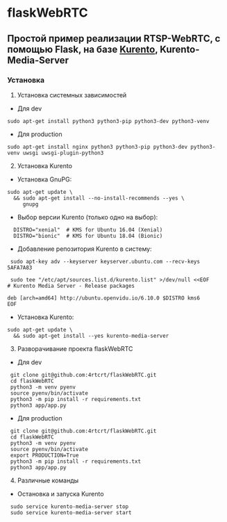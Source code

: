 # flaskWebRTC

## Простой пример реализации RTSP-WebRTC, с помощью Flask, на базе [Kurento](https://www.kurento.org), Kurento-Media-Server

### Установка

1. Установка системных зависимостей
  - Для dev
  ```
  sudo apt-get install python3 python3-pip python3-dev python3-venv
  ```
  - Для production
  ```
  sudo apt-get install nginx python3 python3-pip python3-dev python3-venv uwsgi uwsgi-plugin-python3
  ```
2. Установка Kurento

 - Установка GnuPG:
```
sudo apt-get update \
  && sudo apt-get install --no-install-recommends --yes \
     gnupg
```
 - Выбор версии Kurento (только одно на выбор):
```
  DISTRO="xenial"  # KMS for Ubuntu 16.04 (Xenial)
  DISTRO="bionic"  # KMS for Ubuntu 18.04 (Bionic)
```
- Добавление репозитория Kurento в систему:
```
 sudo apt-key adv --keyserver keyserver.ubuntu.com --recv-keys 5AFA7A83
```
```
 sudo tee "/etc/apt/sources.list.d/kurento.list" >/dev/null <<EOF
# Kurento Media Server - Release packages

deb [arch=amd64] http://ubuntu.openvidu.io/6.10.0 $DISTRO kms6
EOF
```
- Установка Kurento:
```
sudo apt-get update \
  && sudo apt-get install --yes kurento-media-server
```

3. Разворачивание проекта flaskWebRTC

 - Для dev

```
 git clone git@github.com:4rtcrt/flaskWebRTC.git
 cd flaskWebRTC
 python3 -m venv pyenv
 source pyenv/bin/activate
 python3 -m pip install -r requirements.txt
 python3 app/app.py
 ```
- Для production

```
 git clone git@github.com:4rtcrt/flaskWebRTC.git
 cd flaskWebRTC
 python3 -m venv pyenv
 source pyenv/bin/activate
 export PRODUCTION=True
 python3 -m pip install -r requirements.txt
 python3 app/app.py
 ```

4. Различные команды
 - Остановка и запуска Kurento
```
 sudo service kurento-media-server stop
 sudo service kurento-media-server start
```
